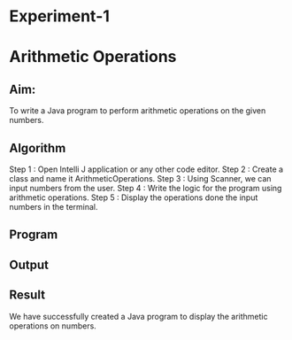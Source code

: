 # Experiment-1

# Arithmetic Operations

## Aim:
  To write a Java program to perform arithmetic operations on the given numbers.
  
## Algorithm

Step 1 : Open Intelli J application or any other code editor.
Step 2 : Create a class and name it ArithmeticOperations.
Step 3 : Using Scanner, we can input numbers from the user.
Step 4 : Write the logic for the program using arithmetic operations.
Step 5 : Display the operations done the input numbers in the terminal.

## Program




## Output


## Result 
  We have successfully created a Java program to display the arithmetic operations on numbers.
